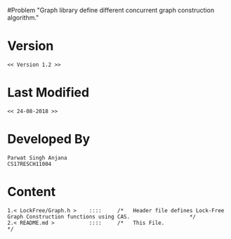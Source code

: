 #Problem 
	"Graph library define different concurrent graph construction algorithm."

# Version
	<< Version 1.2 >>
	
# Last Modified
	<< 24-08-2018 >>

# Developed By
	Parwat Singh Anjana 
	CS17RESCH11004

# Content
	1.< LockFree/Graph.h >    ::::     /*   Header file defines Lock-Free Graph Construction functions using CAS.                   */
	2.< README.md >           ::::     /*   This File.                                                                              */
